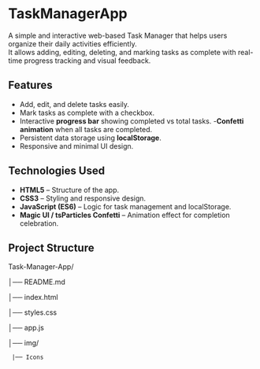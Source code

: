 # TaskManagerApp

A simple and interactive web-based Task Manager that helps users organize their daily activities efficiently.  
It allows adding, editing, deleting, and marking tasks as complete with real-time progress tracking and visual feedback.


## Features
- Add, edit, and delete tasks easily.
- Mark tasks as complete with a checkbox.
- Interactive **progress bar** showing completed vs total tasks.
-**Confetti animation** when all tasks are completed.
- Persistent data storage using **localStorage**.
- Responsive and minimal UI design.


## Technologies Used
- **HTML5** – Structure of the app.  
- **CSS3** – Styling and responsive design.  
- **JavaScript (ES6)** – Logic for task management and localStorage.  
- **Magic UI / tsParticles Confetti** – Animation effect for completion celebration.  


##  Project Structure

Task-Manager-App/

│── README.md

│── index.html 

│── styles.css

│── app.js

│── img/
     
     |── Icons
     
 


